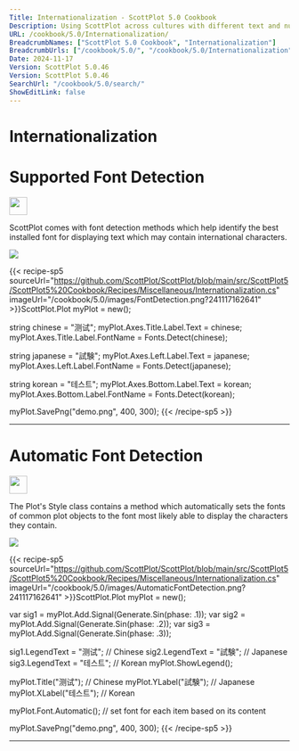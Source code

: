 ```yaml
---
Title: Internationalization - ScottPlot 5.0 Cookbook
Description: Using ScottPlot across cultures with different text and numeric requirements.
URL: /cookbook/5.0/Internationalization/
BreadcrumbNames: ["ScottPlot 5.0 Cookbook", "Internationalization"]
BreadcrumbUrls: ["/cookbook/5.0/", "/cookbook/5.0/Internationalization"]
Date: 2024-11-17
Version: ScottPlot 5.0.46
Version: ScottPlot 5.0.46
SearchUrl: "/cookbook/5.0/search/"
ShowEditLink: false
---
```


<h1>Internationalization</h1>


<div class='d-flex align-items-center mt-5'>
<h1 class='me-2 text-dark my-0 border-0'>Supported Font Detection</h1>
<a href='/cookbook/5.0/Internationalization/FontDetection' target='_blank'>
<img src='/images/icons/new-window.svg' style='height: 2rem;' class='new-window-icon'>
</a>
</div>

ScottPlot comes with font detection methods which help identify the best installed font for displaying text which may contain international characters.

[![](/cookbook/5.0/images/FontDetection.png?241117162641)](/cookbook/5.0/images/FontDetection.png?241117162641)

{{< recipe-sp5 sourceUrl="https://github.com/ScottPlot/ScottPlot/blob/main/src/ScottPlot5/ScottPlot5%20Cookbook/Recipes/Miscellaneous/Internationalization.cs" imageUrl="/cookbook/5.0/images/FontDetection.png?241117162641" >}}ScottPlot.Plot myPlot = new();

string chinese = "测试";
myPlot.Axes.Title.Label.Text = chinese;
myPlot.Axes.Title.Label.FontName = Fonts.Detect(chinese);

string japanese = "試験";
myPlot.Axes.Left.Label.Text = japanese;
myPlot.Axes.Left.Label.FontName = Fonts.Detect(japanese);

string korean = "테스트";
myPlot.Axes.Bottom.Label.Text = korean;
myPlot.Axes.Bottom.Label.FontName = Fonts.Detect(korean);

myPlot.SavePng("demo.png", 400, 300);
{{< /recipe-sp5 >}}

<hr class='my-5 invisible'>



<div class='d-flex align-items-center mt-5'>
<h1 class='me-2 text-dark my-0 border-0'>Automatic Font Detection</h1>
<a href='/cookbook/5.0/Internationalization/AutomaticFontDetection' target='_blank'>
<img src='/images/icons/new-window.svg' style='height: 2rem;' class='new-window-icon'>
</a>
</div>

The Plot's Style class contains a method which automatically sets the fonts of common plot objects to the font most likely able to display the characters they contain.

[![](/cookbook/5.0/images/AutomaticFontDetection.png?241117162641)](/cookbook/5.0/images/AutomaticFontDetection.png?241117162641)

{{< recipe-sp5 sourceUrl="https://github.com/ScottPlot/ScottPlot/blob/main/src/ScottPlot5/ScottPlot5%20Cookbook/Recipes/Miscellaneous/Internationalization.cs" imageUrl="/cookbook/5.0/images/AutomaticFontDetection.png?241117162641" >}}ScottPlot.Plot myPlot = new();

var sig1 = myPlot.Add.Signal(Generate.Sin(phase: .1));
var sig2 = myPlot.Add.Signal(Generate.Sin(phase: .2));
var sig3 = myPlot.Add.Signal(Generate.Sin(phase: .3));

sig1.LegendText = "测试"; // Chinese
sig2.LegendText = "試験"; // Japanese
sig3.LegendText = "테스트"; // Korean
myPlot.ShowLegend();

myPlot.Title("测试"); // Chinese
myPlot.YLabel("試験"); // Japanese
myPlot.XLabel("테스트"); // Korean

myPlot.Font.Automatic(); // set font for each item based on its content

myPlot.SavePng("demo.png", 400, 300);
{{< /recipe-sp5 >}}

<hr class='my-5 invisible'>


